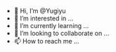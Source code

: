 - 👋 Hi, I’m @Yugiyu
- 👀 I’m interested in ...
- 🌱 I’m currently learning ...
- 💞️ I’m looking to collaborate on ...
- 📫 How to reach me ...

<!---
Yugiyu/Yugiyu is a ✨ special ✨ repository because its `README.md` (this file) appears on your GitHub profile.
You can click the Preview link to take a look at your changes.
--->
